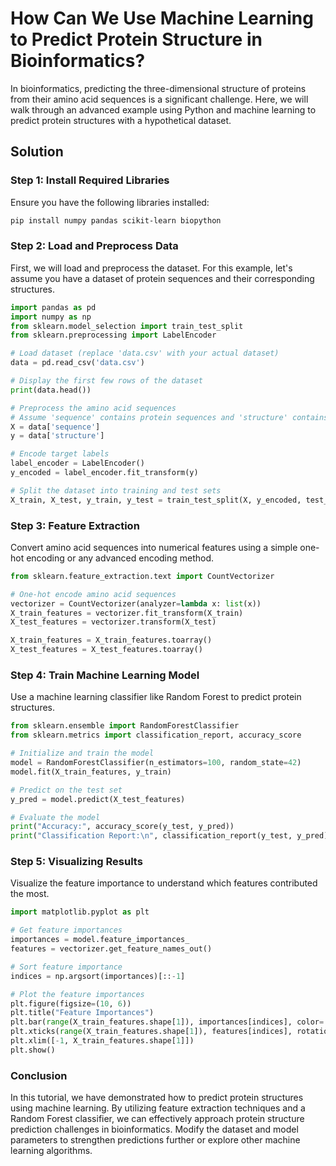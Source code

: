 # How Can We Use Machine Learning to Predict Protein Structure in Bioinformatics?

In bioinformatics, predicting the three-dimensional structure of proteins from their amino acid sequences is a significant challenge. Here, we will walk through an advanced example using Python and machine learning to predict protein structures with a hypothetical dataset.

## Solution

### Step 1: Install Required Libraries

Ensure you have the following libraries installed:

```bash
pip install numpy pandas scikit-learn biopython
```

### Step 2: Load and Preprocess Data

First, we will load and preprocess the dataset. For this example, let's assume you have a dataset of protein sequences and their corresponding structures.

```python
import pandas as pd
import numpy as np
from sklearn.model_selection import train_test_split
from sklearn.preprocessing import LabelEncoder

# Load dataset (replace 'data.csv' with your actual dataset)
data = pd.read_csv('data.csv')

# Display the first few rows of the dataset
print(data.head())

# Preprocess the amino acid sequences
# Assume 'sequence' contains protein sequences and 'structure' contains the target labels
X = data['sequence']
y = data['structure']

# Encode target labels
label_encoder = LabelEncoder()
y_encoded = label_encoder.fit_transform(y)

# Split the dataset into training and test sets
X_train, X_test, y_train, y_test = train_test_split(X, y_encoded, test_size=0.2, random_state=42)
```

### Step 3: Feature Extraction

Convert amino acid sequences into numerical features using a simple one-hot encoding or any advanced encoding method.

```python
from sklearn.feature_extraction.text import CountVectorizer

# One-hot encode amino acid sequences
vectorizer = CountVectorizer(analyzer=lambda x: list(x))
X_train_features = vectorizer.fit_transform(X_train)
X_test_features = vectorizer.transform(X_test)

X_train_features = X_train_features.toarray()
X_test_features = X_test_features.toarray()
```

### Step 4: Train Machine Learning Model

Use a machine learning classifier like Random Forest to predict protein structures.

```python
from sklearn.ensemble import RandomForestClassifier
from sklearn.metrics import classification_report, accuracy_score

# Initialize and train the model
model = RandomForestClassifier(n_estimators=100, random_state=42)
model.fit(X_train_features, y_train)

# Predict on the test set
y_pred = model.predict(X_test_features)

# Evaluate the model
print("Accuracy:", accuracy_score(y_test, y_pred))
print("Classification Report:\n", classification_report(y_test, y_pred))
```

### Step 5: Visualizing Results

Visualize the feature importance to understand which features contributed the most.

```python
import matplotlib.pyplot as plt

# Get feature importances
importances = model.feature_importances_
features = vectorizer.get_feature_names_out()

# Sort feature importance
indices = np.argsort(importances)[::-1]

# Plot the feature importances
plt.figure(figsize=(10, 6))
plt.title("Feature Importances")
plt.bar(range(X_train_features.shape[1]), importances[indices], color='r', align='center')
plt.xticks(range(X_train_features.shape[1]), features[indices], rotation=90)
plt.xlim([-1, X_train_features.shape[1]])
plt.show()
```

### Conclusion

In this tutorial, we have demonstrated how to predict protein structures using machine learning. By utilizing feature extraction techniques and a Random Forest classifier, we can effectively approach protein structure prediction challenges in bioinformatics. Modify the dataset and model parameters to strengthen predictions further or explore other machine learning algorithms.